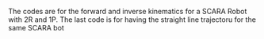 The codes are for the forward and inverse kinematics for a SCARA Robot with 2R and 1P. 
The last code is for having the straight line trajectoru for the same SCARA bot
